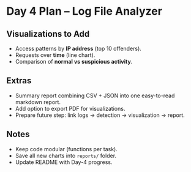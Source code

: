 # Day 4 Plan – Log File Analyzer

## Visualizations to Add
- Access patterns by **IP address** (top 10 offenders).
- Requests over **time** (line chart).
- Comparison of **normal vs suspicious activity**.

## Extras
- Summary report combining CSV + JSON into one easy-to-read markdown report.
- Add option to export PDF for visualizations.
- Prepare future step: link logs → detection → visualization → report.

## Notes
- Keep code modular (functions per task).
- Save all new charts into `reports/` folder.
- Update README with Day-4 progress.
